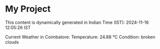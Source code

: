 # My Project

This content is dynamically generated in Indian Time (IST): 2024-11-16 12:05:26 IST


Current Weather in Coimbatore:
Temperature: 24.88 °C
Condition: broken clouds
